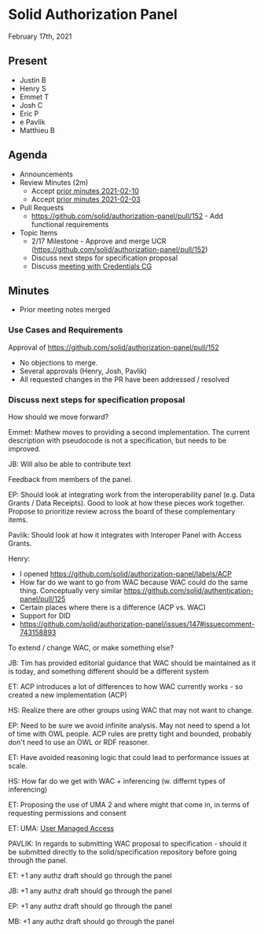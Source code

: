 # Solid Authorization Panel
February 17th, 2021

## Present

- Justin B
- Henry S
- Emmet T
- Josh C
- Eric P
- e Pavlik
- Matthieu B

## Agenda

* Announcements
* Review Minutes (2m)
    * Accept [prior minutes 2021-02-10](https://github.com/solid/authorization-panel/pull/169) 
    * Accept [prior minutes 2021-02-03](https://github.com/solid/authorization-panel/pull/165)
* Pull Requests
    *  https://github.com/solid/authorization-panel/pull/152 - Add functional requirements   
* Topic Items
    * 2/17 Milestone - Approve and merge UCR (https://github.com/solid/authorization-panel/pull/152)
    * Discuss next steps for specification proposal
    * Discuss [meeting with Credentials CG](https://lists.w3.org/Archives/Public/public-credentials/2021Feb/0062.html) 

## Minutes

* Prior meeting notes merged

### Use Cases and Requirements

Approval of https://github.com/solid/authorization-panel/pull/152

- No objections to merge. 
- Several approvals (Henry, Josh, Pavlik)
- All requested changes in the PR have been addressed / resolved

### Discuss next steps for specification proposal

How should we move forward?

Emmet: 
  Mathew moves to providing a second implementation. The current description with pseudocode is not a specification, but needs to be improved.
  
JB: Will also be able to contribute text

Feedback from members of the panel.

EP: Should look at integrating work from the interoperability panel (e.g. Data Grants / Data Receipts). Good to look at how these pieces work together. Propose to prioritize review across the board of these complementary items.

Pavlik: Should look at how it integrates with Interoper Panel with Access Grants.

Henry: 
- I opened https://github.com/solid/authorization-panel/labels/ACP
- How far do we want to go from WAC because WAC could do the same thing. Conceptually very similar https://github.com/solid/authentication-panel/pull/125
- Certain places where there is a difference (ACP vs. WAC)
- Support for DID
- https://github.com/solid/authorization-panel/issues/147#issuecomment-743158893

To extend / change WAC, or make something else?

JB: Tim has provided editorial guidance that WAC should be maintained as it is today, and something different should be a different system

ET: ACP introduces a lot of differences to how WAC currently works - so created a new implementation (ACP)

HS: Realize there are other groups using WAC that may not want to change.

EP: Need to be sure we avoid infinite analysis. May not need to spend a lot of time with OWL people. ACP rules are pretty tight and bounded, probably don't need to use an OWL or RDF reasoner.

ET: Have avoided reasoning logic that could lead to performance issues at scale.

HS: How far do we get with WAC + inferencing (w. differnt types of inferencing)

ET: Proposing the use of UMA 2 and where might that come in, in terms of requesting permissions and consent

ET: UMA: [User Managed Access](https://en.wikipedia.org/wiki/User-Managed_Access)

PAVLIK: In regards to submitting WAC proposal to specification - should it be submitted directly to the solid/specification repository before going through the panel.

ET: +1 any authz draft should go through the panel

JB: +1 any authz draft should go through the panel

EP: +1 any authz draft should go through the panel

MB: +1 any authz draft should go through the panel
